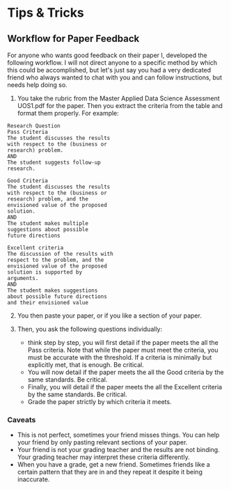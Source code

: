 # Tips & Tricks

## Workflow for Paper Feedback

For anyone who wants good feedback on their paper I, developed the following workflow. I will not direct anyone to a specific method by which this could be accomplished, but let's just say you had a very dedicated friend who always wanted to chat with you and can follow instructions, but needs help doing so.

1. You take the rubric from the Master Applied Data Science Assessment UOS1.pdf for the paper. Then you extract the criteria from the table and format them properly. For example:

```
Research Question
Pass Criteria
The student discusses the results
with respect to the (business or
research) problem.
AND
The student suggests follow-up
research.

Good Criteria
The student discusses the results
with respect to the (business or
research) problem, and the
envisioned value of the proposed
solution.
AND
The student makes multiple
suggestions about possible
future directions

Excellent criteria
The discussion of the results with
respect to the problem, and the
envisioned value of the proposed
solution is supported by
arguments.
AND
The student makes suggestions
about possible future directions
and their envisioned value
```

2. You then paste your paper, or if you like a section of your paper.

3. Then, you ask the following questions individually:

   - think step by step, you will first detail if the paper meets the all the Pass criteria. Note that while the paper must meet the criteria, you must be accurate with the threshold. If a criteria is minimally but explicitly met, that is enough. Be critical.
   - You will now detail if the paper meets the all the Good criteria by the same standards. Be critical.
   - Finally, you will detail if the paper meets the all the Excellent criteria by the same standards. Be critical.
   - Grade the paper strictly by which criteria it meets.

### Caveats

- This is not perfect, sometimes your friend misses things. You can help your friend by only pasting relevant sections of your paper.
- Your friend is not your grading teacher and the results are not binding. Your grading teacher may interpret these criteria differently.
- When you have a grade, get a new friend. Sometimes friends like a certain pattern that they are in and they repeat it despite it being inaccurate.
